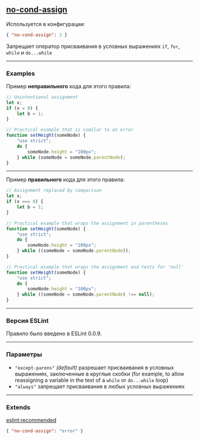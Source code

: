 ## [no-cond-assign](https://eslint.org/docs/rules/no-cond-assign)

Используется в конфигурации:
```json
{ "no-cond-assign": 2 }
```
Запрещает оператор присваивания в условных выражениях ```if```, ```for```, ```while``` и ```do...while```

---

### Examples

Пример __неправильного__ кода для этого правила:
```js
// Unintentional assignment
let x;
if (x = 0) {
    let b = 1;
}
```
```js
// Practical example that is similar to an error
function setHeight(someNode) {
    "use strict";
    do {
        someNode.height = "100px";
    } while (someNode = someNode.parentNode);
}
```

---

Пример __правильного__ кода для этого правила:
```js
// Assignment replaced by comparison
let x;
if (x === 0) {
    let b = 1;
}
```
```js
// Practical example that wraps the assignment in parentheses
function setHeight(someNode) {
    "use strict";
    do {
        someNode.height = "100px";
    } while ((someNode = someNode.parentNode));
}
```
```js
// Practical example that wraps the assignment and tests for 'null'
function setHeight(someNode) {
    "use strict";
    do {
        someNode.height = "100px";
    } while ((someNode = someNode.parentNode) !== null);
}
```

---

### Версия ESLint

Правило было введено в ESLint 0.0.9.

---

### Параметры

 - ```"except-parens"``` _(default)_ разрешает присваивания в условных выражениях, заключенные в круглые скобки (for example, to allow reassigning a variable in the test of a ```while``` or ```do...while``` loop)
 - ```"always"``` запрещает присваивания в любых условных выражениях

---

### Extends

[eslint:recommended](https://github.com/eslint/eslint/blob/master/conf/eslint-recommended.js)
```json
{ "no-cond-assign": "error" }
```